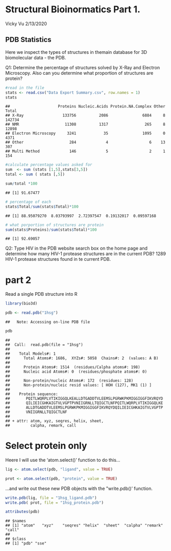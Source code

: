 Structural Bioinormatics Part 1.
================
Vicky Vu
2/13/2020

## PDB Statistics

Here we inspect the types of structures in themain database for 3D
biomolecular data - the PDB.

Q1: Determine the percentage of structures solved by X-Ray and Electron
Microscopy. Also can you determine what proportion of structures are
protein?

``` r
#read in the file 
stats <- read.csv("Data Export Summary.csv", row.names = 1)
stats
```

    ##                     Proteins Nucleic.Acids Protein.NA.Complex Other  Total
    ## X-Ray                 133756          2086               6884     8 142734
    ## NMR                    11308          1317                265     8  12898
    ## Electron Microscopy     3241            35               1095     0   4371
    ## Other                    284             4                  6    13    307
    ## Multi Method             146             5                  2     1    154

``` r
#calculate percentage values asked for  
sum  <- sum (stats [1,5],stats[3,5])
total <- sum ( stats [,5])

sum/total *100
```

    ## [1] 91.67477

``` r
# percentage of each 
stats$Total/sum(stats$Total)*100
```

    ## [1] 88.95079270  8.03793997  2.72397547  0.19132017  0.09597168

``` r
# what porportion of structures are protein 
sum(stats$Proteins)/sum(stats$Total)*100
```

    ## [1] 92.69057

Q2: Type HIV in the PDB website search box on the home page and
determine how many HIV-1 protease structures are in the current PDB?
1289 HIV-1 protease structures found in te current PDB.

# part 2

Read a single PDB structure into R

``` r
library(bio3d)

pdb <- read.pdb("1hsg")
```

    ##   Note: Accessing on-line PDB file

``` r
pdb
```

    ## 
    ##  Call:  read.pdb(file = "1hsg")
    ## 
    ##    Total Models#: 1
    ##      Total Atoms#: 1686,  XYZs#: 5058  Chains#: 2  (values: A B)
    ## 
    ##      Protein Atoms#: 1514  (residues/Calpha atoms#: 198)
    ##      Nucleic acid Atoms#: 0  (residues/phosphate atoms#: 0)
    ## 
    ##      Non-protein/nucleic Atoms#: 172  (residues: 128)
    ##      Non-protein/nucleic resid values: [ HOH (127), MK1 (1) ]
    ## 
    ##    Protein sequence:
    ##       PQITLWQRPLVTIKIGGQLKEALLDTGADDTVLEEMSLPGRWKPKMIGGIGGFIKVRQYD
    ##       QILIEICGHKAIGTVLVGPTPVNIIGRNLLTQIGCTLNFPQITLWQRPLVTIKIGGQLKE
    ##       ALLDTGADDTVLEEMSLPGRWKPKMIGGIGGFIKVRQYDQILIEICGHKAIGTVLVGPTP
    ##       VNIIGRNLLTQIGCTLNF
    ## 
    ## + attr: atom, xyz, seqres, helix, sheet,
    ##         calpha, remark, call

# Select protein only

Heere I will use the ‘atom.select()’ function to do this…

``` r
lig <- atom.select(pdb, "ligand", value = TRUE)

prot <- atom.select(pdb, "protein", value = TRUE)
```

…and write out these new PDB objects with the "write.pdb()’ function.

``` r
write.pdb(lig, file = "1hsg_ligand.pdb")
write.pdb( prot, file = "1hsg_protein.pdb")
```

``` r
attributes(pdb)
```

    ## $names
    ## [1] "atom"   "xyz"    "seqres" "helix"  "sheet"  "calpha" "remark" "call"  
    ## 
    ## $class
    ## [1] "pdb" "sse"
